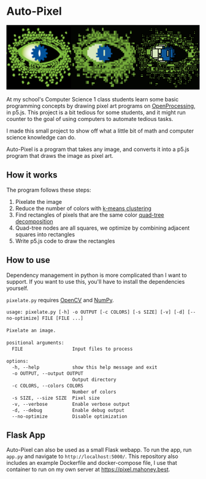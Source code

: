 # Auto-Pixel

![example](image.png)

At my school's Computer Science 1 class students learn some basic programming concepts by drawing pixel art programs on [OpenProcessing](https://www.openprocessing.org/), in p5.js. This project is a bit tedious for some students, and it might run counter to the goal of using computers to automate tedious tasks.

I made this small project to show off what a little bit of math and computer science knowledge can do.

Auto-Pixel is a program that takes any image, and converts it into a p5.js program that draws the image as pixel art.

## How it works

The program follows these steps:

1. Pixelate the image
2. Reduce the number of colors with [k-means clustering](https://en.wikipedia.org/wiki/K-means_clustering)
3. Find rectangles of pixels that are the same color [quad-tree decomposition](https://en.wikipedia.org/wiki/Quadtree)
4. Quad-tree nodes are all squares, we optimize by combining adjacent squares into rectangles
5. Write p5.js code to draw the rectangles

## How to use

Dependency management in python is more complicated than I want to support. If you want to use this, you'll have to install the dependencies yourself.

`pixelate.py` requires [OpenCV](https://opencv.org/) and [NumPy](https://numpy.org/).

```cli
usage: pixelate.py [-h] -o OUTPUT [-c COLORS] [-s SIZE] [-v] [-d] [--no-optimize] FILE [FILE ...]

Pixelate an image.

positional arguments:
  FILE                  Input files to process

options:
  -h, --help            show this help message and exit
  -o OUTPUT, --output OUTPUT
                        Output directory
  -c COLORS, --colors COLORS
                        Number of colors
  -s SIZE, --size SIZE  Pixel size
  -v, --verbose         Enable verbose output
  -d, --debug           Enable debug output
  --no-optimize         Disable optimization
```

## Flask App

Auto-Pixel can also be used as a small Flask webapp. To run the app, run `app.py` and navigate to `http://localhost:5000/`. This repository also includes an example Dockerfile and docker-compose file, I use that container to run on my own server at <https://pixel.mahoney.best>.
